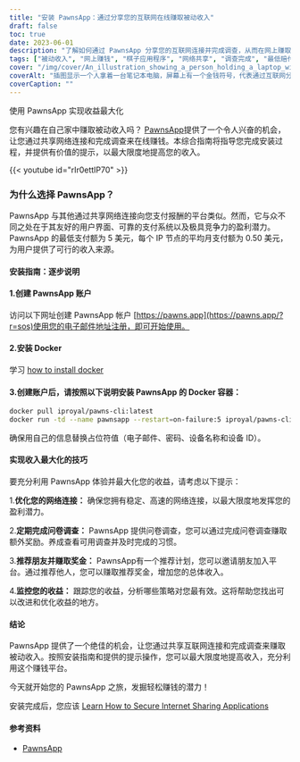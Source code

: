 ```yaml
---
title: "安装 PawnsApp：通过分享您的互联网在线赚取被动收入"
draft: false
toc: true
date: 2023-06-01
description: "了解如何通过 PawnsApp 分享您的互联网连接并完成调查，从而在网上赚取被动收入。"
tags: ["被动收入", "网上赚钱", "棋子应用程序", "网络共享", "调查完成", "最低赔付", "平均派息", "网赚", "副业", "在家工作", "获得奖励", "互联网货币化", "数字共享", "创收", "财务独立", "赚外快", "在线调查", "技术性收入", "货币化战略", "数字经济", "点对点网络", "收入来源", "家庭互联网", "赚钱机会", "互联网使用", "调查奖励", "网上赚钱", "轻松赚钱", "数字奖励", "互联网货币化", "被动收益"]
cover: "/img/cover/An_illustration_showing_a_person_holding_a_laptop_with_a_money.png"
coverAlt: "插图显示一个人拿着一台笔记本电脑，屏幕上有一个金钱符号，代表通过互联网分享和完成 PawnsApp 调查来赚取被动收入。"
coverCaption: ""
---
```

使用 PawnsApp 实现收益最大化

您有兴趣在自己家中赚取被动收入吗？ [PawnsApp](https://pawns.app/?r=sos)提供了一个令人兴奋的机会，让您通过共享网络连接和完成调查来在线赚钱。本综合指南将指导您完成安装过程，并提供有价值的提示，以最大限度地提高您的收入。

{{< youtube id="rIr0ettIP70" >}}

### 为什么选择 PawnsApp？

PawnsApp 与其他通过共享网络连接向您支付报酬的平台类似。然而，它与众不同之处在于其友好的用户界面、可靠的支付系统以及极具竞争力的盈利潜力。PawnsApp 的最低支付额为 5 美元，每个 IP 节点的平均月支付额为 0.50 美元，为用户提供了可行的收入来源。

#### 安装指南：逐步说明

#### 1.创建 PawnsApp 账户

访问以下网址创建 PawnsApp 帐户 [https://pawns.app](https://pawns.app/?r=sos)使用您的电子邮件地址注册，即可开始使用。

#### 2.安装 Docker

学习 [how to install docker](https://simeononsecurity.com/other/creating-profitable-low-powered-crypto-miners/#installing-docker)

#### 3.创建账户后，请按照以下说明安装 PawnsApp 的 Docker 容器：

```bash
docker pull iproyal/pawns-cli:latest
docker run -td --name pawnsapp --restart=on-failure:5 iproyal/pawns-cli:latest -email=email@example.com -password=change_me -device-name=raspberrypi -device-id=raspberrypi1 -accept-tos
```
确保用自己的信息替换占位符值（电子邮件、密码、设备名称和设备 ID）。

#### 实现收入最大化的技巧

要充分利用 PawnsApp 体验并最大化您的收益，请考虑以下提示：

1.**优化您的网络连接：** 确保您拥有稳定、高速的网络连接，以最大限度地发挥您的盈利潜力。

2.**定期完成问卷调查：** PawnsApp 提供问卷调查，您可以通过完成问卷调查赚取额外奖励。养成查看可用调查并及时完成的习惯。

3.**推荐朋友并赚取奖金：** PawnsApp有一个推荐计划，您可以邀请朋友加入平台。通过推荐他人，您可以赚取推荐奖金，增加您的总体收入。

4.**监控您的收益：** 跟踪您的收益，分析哪些策略对您最有效。这将帮助您找出可以改进和优化收益的地方。

#### 结论

PawnsApp 提供了一个绝佳的机会，让您通过共享互联网连接和完成调查来赚取被动收入。按照安装指南和提供的提示操作，您可以最大限度地提高收入，充分利用这个赚钱平台。

今天就开始您的 PawnsApp 之旅，发掘轻松赚钱的潜力！

安装完成后，您应该 [Learn How to Secure Internet Sharing Applications](https://simeononsecurity.com/other/how-to-secure-internet-sharing-applications/)

#### 参考资料
- [PawnsApp](https://pawns.app/?r=sos)

